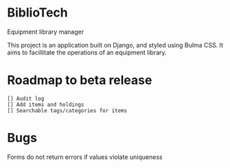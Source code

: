 # BiblioTech
Equipment library manager

This project is an application built on Django, and styled using Bulma CSS. It aims to facillitate the operations of an equipment library.


# Roadmap to beta release
	[] Audit log
	[] Add items and holdings
	[] Searchable tags/categories for items


# Bugs
Forms do not return errors if values violate uniqueness
